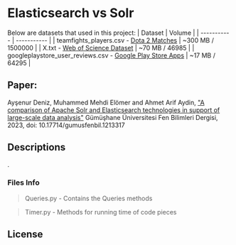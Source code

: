 # Elasticsearch vs Solr

Below are datasets that used in this project:
| Dataset | Volume |
| ----------- | ----------- |
| teamfights_players.csv - [Dota 2 Matches](https://www.kaggle.com/datasets/devinanzelmo/dota-2-matches) | ~300 MB / 1500000 |
| X.txt - [Web of Science Dataset](https://data.mendeley.com/datasets/9rw3vkcfy4/6) | ~70 MB / 46985 |
| googleplaystore_user_reviews.csv - [Google Play Store Apps](https://www.kaggle.com/lava18/google-play-store-apps) | ~17 MB / 64295 |

## Paper:

Ayşenur Deniz, Muhammed Mehdi Elömer and Ahmet Arif Aydin, ["A comparison of Apache Solr and Elasticsearch technologies in support of large-scale data analysis"](https://dergipark.org.tr/en/pub/gumusfenbil/article/1213317) Gümüşhane Üniversitesi Fen Bilimleri Dergisi, 2023, doi: 10.17714/gumusfenbil.1213317

## Descriptions

.

### Files Info

> Queries.py - Contains the Queries methods

> Timer.py - Methods for running time of code pieces

## License

